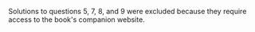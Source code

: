 Solutions to questions 5, 7, 8, and 9 were excluded because they require access to the book's companion website.
